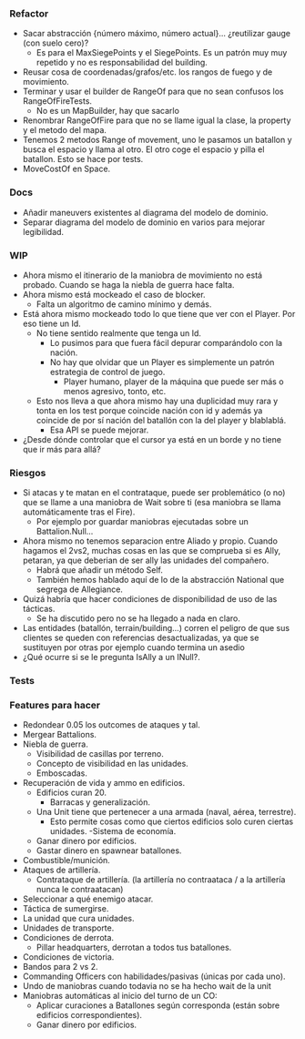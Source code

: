 ﻿### Refactor

- Sacar abstracción {número máximo, número actual}... ¿reutilizar gauge (con suelo cero)?
  - Es para el MaxSiegePoints y el SiegePoints. Es un patrón muy muy repetido y no es responsabilidad del building.
- Reusar cosa de coordenadas/grafos/etc. los rangos de fuego y de movimiento.
- Terminar y usar el builder de RangeOf para que no sean confusos los RangeOfFireTests. 
  - No es un MapBuilder, hay que sacarlo
- Renombrar RangeOfFire para que no se llame igual la clase, la property y el metodo del mapa.
- Tenemos 2 metodos Range of movement, uno le pasamos un batallon y busca el espacio y llama al otro. El otro coge el espacio y pilla el batallon. Esto se hace por tests.
- MoveCostOf en Space.
### Docs

- Añadir maneuvers existentes al diagrama del modelo de dominio.
- Separar diagrama del modelo de dominio en varios para mejorar legibilidad.

### WIP

- Ahora mismo el itinerario de la maniobra de movimiento no está probado. Cuando se haga la niebla de guerra hace falta.
- Ahora mismo está mockeado el caso de blocker.
  - Falta un algoritmo de camino mínimo y demás.
- Está ahora mismo mockeado todo lo que tiene que ver con el Player. Por eso tiene un Id.
  - No tiene sentido realmente que tenga un Id.
    - Lo pusimos para que fuera fácil depurar comparándolo con la nación.
    - No hay que olvidar que un Player es simplemente un patrón estrategia de control de juego.
      - Player humano, player de la máquina que puede ser más o menos agresivo, tonto, etc.
  - Esto nos lleva a que ahora mismo hay una duplicidad muy rara y tonta en los test porque coincide nación con id y además ya coincide de por sí nación del batallón con la del player y blablablá.
    - Esa API se puede mejorar.
- ¿Desde dónde controlar que el cursor ya está en un borde y no tiene que ir más para allá?

### Riesgos

- Si atacas y te matan en el contrataque, puede ser problemático (o no) que se llame a una maniobra de Wait sobre ti (esa maniobra se llama automáticamente tras el Fire).
  - Por ejemplo por guardar maniobras ejecutadas sobre un Battalion.Null...
- Ahora mismo no tenemos separacion entre Aliado y propio. Cuando hagamos el 2vs2, muchas cosas en las que se comprueba si es Ally, petaran, ya que deberian de ser ally las unidades del compañero.
  - Habrá que añadir un método Self.
  - También hemos hablado aquí de lo de la abstracción National que segrega de Allegiance.
- Quizá habría que hacer condiciones de disponibilidad de uso de las tácticas.
  - Se ha discutido pero no se ha llegado a nada en claro.
- Las entidades (batallón, terrain/building...) corren el peligro de que sus clientes se queden con referencias desactualizadas, ya que se sustituyen por otras por ejemplo cuando termina un asedio
- ¿Qué ocurre si se le pregunta IsAlly a un INull?.

### Tests

### Features para hacer

- Redondear 0.05 los outcomes de ataques y tal.
- Mergear Battalions.
- Niebla de guerra.
  - Visibilidad de casillas por terreno.
  - Concepto de visibilidad en las unidades.
  - Emboscadas.
- Recuperación de vida y ammo en edificios.
  - Edificios curan 20.
    - Barracas y generalización.
  - Una Unit tiene que pertenecer a una armada (naval, aérea, terrestre).
    - Esto permite cosas como que ciertos edificios solo curen ciertas unidades.
      -Sistema de economía.
  - Ganar dinero por edificios.
  - Gastar dinero en spawnear batallones.
- Combustible/munición.
- Ataques de artillería.
  - Contrataque de artillería. (la artillería no contraataca / a la artillería nunca le contraatacan)
- Seleccionar a qué enemigo atacar.
- Táctica de sumergirse.
- La unidad que cura unidades.
- Unidades de transporte.
- Condiciones de derrota.
  - Pillar headquarters, derrotan a todos tus batallones.
- Condiciones de victoria.
- Bandos para 2 vs 2.
- Commanding Officers con habilidades/pasivas (únicas por cada uno).
- Undo de maniobras cuando todavia no se ha hecho wait de la unit
- Maniobras automáticas al inicio del turno de un CO:
  - Aplicar curaciones a Batallones según corresponda (están sobre edificios correspondientes).
  - Ganar dinero por edificios.
